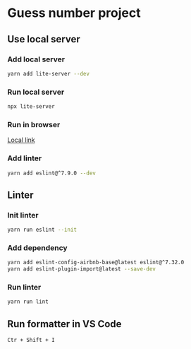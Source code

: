 # Guess number project

## Use local server

### Add local server

```sh
yarn add lite-server --dev
```

### Run local server
```sh
npx lite-server
```

### Run in browser
[Local link](http://localhost:3000/)

### Add linter 
```sh
yarn add eslint@^7.9.0 --dev
```

## Linter
### Init linter
```sh
yarn run eslint --init
```

### Add dependency 
```sh
yarn add eslint-config-airbnb-base@latest eslint@^7.32.0
yarn add eslint-plugin-import@latest --save-dev
```

### Run linter
```sh
yarn run lint
```

## Run formatter in VS Code 
```sh
Ctr + Shift + I
```
